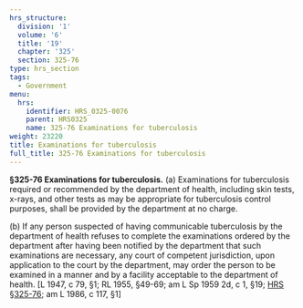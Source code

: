 ```yaml
---
hrs_structure:
  division: '1'
  volume: '6'
  title: '19'
  chapter: '325'
  section: 325-76
type: hrs_section
tags:
  - Government
menu:
  hrs:
    identifier: HRS_0325-0076
    parent: HRS0325
    name: 325-76 Examinations for tuberculosis
weight: 23220
title: Examinations for tuberculosis
full_title: 325-76 Examinations for tuberculosis
---
```

**§325-76 Examinations for tuberculosis.** (a) Examinations for tuberculosis required or recommended by the department of health, including skin tests, x-rays, and other tests as may be appropriate for tuberculosis control purposes, shall be provided by the department at no charge.

(b) If any person suspected of having communicable tuberculosis by the department of health refuses to complete the examinations ordered by the department after having been notified by the department that such examinations are necessary, any court of competent jurisdiction, upon application to the court by the department, may order the person to be examined in a manner and by a facility acceptable to the department of health. [L 1947, c 79, §1; RL 1955, §49-69; am L Sp 1959 2d, c 1, §19; [HRS §325-76](/title-19/chapter-325/section-325-76/); am L 1986, c 117, §1]